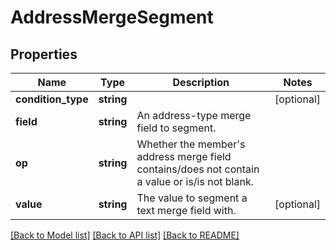 # AddressMergeSegment

## Properties
Name | Type | Description | Notes
------------ | ------------- | ------------- | -------------
**condition_type** | **string** |  | [optional] 
**field** | **string** | An address-type merge field to segment. | 
**op** | **string** | Whether the member&#39;s address merge field contains/does not contain a value or is/is not blank. | 
**value** | **string** | The value to segment a text merge field with. | [optional] 

[[Back to Model list]](../README.md#documentation-for-models) [[Back to API list]](../README.md#documentation-for-api-endpoints) [[Back to README]](../README.md)


